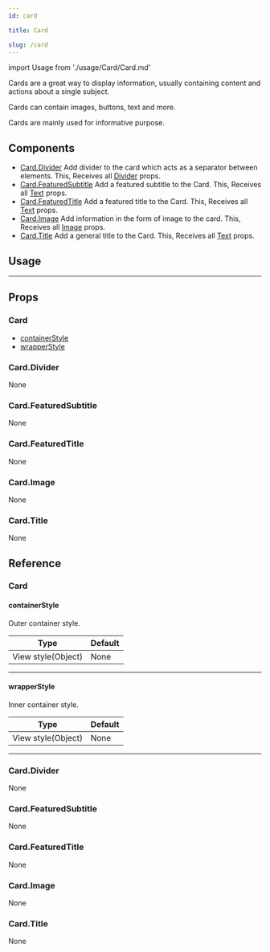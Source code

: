 ```yaml
---
id: card

title: Card

slug: /card
---
```


import Usage from './usage/Card/Card.md'

Cards are a great way to display information, usually containing content and actions about a single subject.

Cards can contain images, buttons, text and more.

Cards are mainly used for informative purpose.

## Components

- [Card.Divider](#Card.Divider)
  Add divider to the card which acts as a separator between elements.
  This, Receives all [Divider](divider#props) props.
- [Card.FeaturedSubtitle](#Card.FeaturedSubtitle)
  Add a featured subtitle to the Card.
  This, Receives all [Text](text.md#props) props.
- [Card.FeaturedTitle](#Card.FeaturedTitle)
  Add a featured title to the Card.
  This, Receives all [Text](text#props) props.
- [Card.Image](#Card.Image)
  Add information in the form of image to the card.
  This, Receives all [Image](image.md#props) props.
- [Card.Title](#Card.Title)
  Add a general title to the Card.
  This, Receives all [Text](text#props) props.

## Usage

<Usage />

---

## Props

### Card

- [containerStyle](#containerstyle)
- [wrapperStyle](#wrapperstyle)

### Card.Divider

None

### Card.FeaturedSubtitle

None

### Card.FeaturedTitle

None

### Card.Image

None

### Card.Title

None

## Reference

### Card

#### containerStyle

Outer container style.

| Type               | Default |
| ------------------ | ------- |
| View style(Object) | None    |

---

#### wrapperStyle

Inner container style.

| Type               | Default |
| ------------------ | ------- |
| View style(Object) | None    |

---

### Card.Divider

None

### Card.FeaturedSubtitle

None

### Card.FeaturedTitle

None

### Card.Image

None

### Card.Title

None
